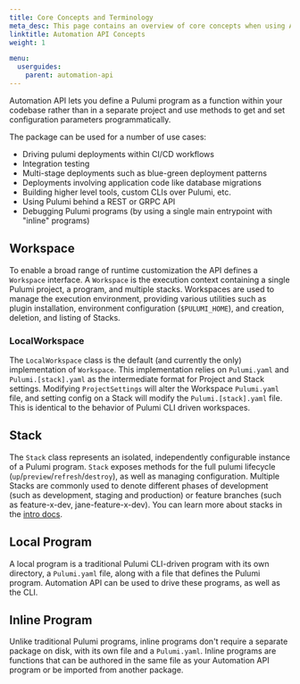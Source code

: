 ```yaml
---
title: Core Concepts and Terminology
meta_desc: This page contains an overview of core concepts when using Automation API.
linktitle: Automation API Concepts
weight: 1

menu:
  userguides:
    parent: automation-api
---
```


Automation API lets you define a Pulumi program as a function within your codebase rather than in a separate project and use methods to get and set configuration parameters programmatically.

The package can be used for a number of use cases:

- Driving pulumi deployments within CI/CD workflows
- Integration testing
- Multi-stage deployments such as blue-green deployment patterns
- Deployments involving application code like database migrations
- Building higher level tools, custom CLIs over Pulumi, etc.
- Using Pulumi behind a REST or GRPC API
- Debugging Pulumi programs (by using a single main entrypoint with "inline" programs)

## Workspace

To enable a broad range of runtime customization the API defines a `Workspace` interface. A `Workspace` is the execution context containing a single Pulumi project, a program, and multiple stacks. Workspaces are used to manage the execution environment, providing various utilities such as plugin installation, environment configuration (`$PULUMI_HOME`), and creation, deletion, and listing of Stacks.

### LocalWorkspace

The `LocalWorkspace` class is the default (and currently the only) implementation of `Workspace`. This implementation relies on `Pulumi.yaml` and `Pulumi.[stack].yaml` as the intermediate format for Project and Stack settings. Modifying `ProjectSettings` will alter the Workspace `Pulumi.yaml` file, and setting config on a Stack will modify the `Pulumi.[stack].yaml` file. This is identical to the behavior of Pulumi CLI driven workspaces.

## Stack

The `Stack` class represents an isolated, independently configurable instance of a Pulumi program. `Stack` exposes methods for the full pulumi lifecycle (`up`/`preview`/`refresh`/`destroy`), as well as managing configuration. Multiple Stacks are commonly used to denote different phases of development (such as development, staging and production) or feature branches (such as feature-x-dev, jane-feature-x-dev). You can learn more about stacks in the [intro docs](/docs/intro/concepts/stack).

## Local Program

A local program is a traditional Pulumi CLI-driven program with its own directory, a `Pulumi.yaml` file, along with a file that defines the Pulumi program. Automation API can be used to drive these programs, as well as the CLI.

## Inline Program

Unlike traditional Pulumi programs, inline programs don't require a separate package on disk, with its own file and a `Pulumi.yaml`. Inline programs are functions that can be authored in the same file as your Automation API program or be imported from another package.
